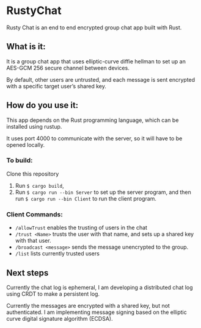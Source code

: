 # RustyChat
Rusty Chat is an end to end encrypted group chat app built with Rust. 

## What is it:

It is a group chat app that uses elliptic-curve diffie hellman to set up an AES-GCM 256 secure channel between devices. 

By default, other users are untrusted, and each message is sent encrypted with a specific target user’s shared key. 

## How do you use it:

This app depends on the Rust programming language, which can be installed using rustup.

It uses port 4000 to communicate with the server, so it will have to be opened locally.

### To build:
  
Clone this repository
1. Run `$ cargo build`,
1. Run `$ cargo run --bin Server` to set up the server program, and then  run `$ cargo run --bin Client` to run the client program.   

### Client Commands:
- `/allowTrust` enables the trusting of users in the chat
- `/trust <Name>` trusts the user with that name, and sets up a shared key with that user.
- `/broadcast <message>` sends the message unencrypted to the group.
- `/list` lists currently trusted users

## Next steps
Currently the chat log is ephemeral, I am developing a distributed chat log using CRDT to make a persistent log.

Currently the messages are encrypted with a shared key, but not authenticated. I am implementing message signing based on the elliptic curve digital signature algorithm (ECDSA).
